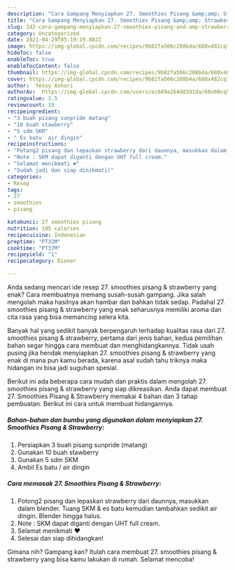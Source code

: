 ```yaml
---
description: "Cara Gampang Menyiapkan 27. Smoothies Pisang &amp;amp; Strawberry Anti Gagal"
title: "Cara Gampang Menyiapkan 27. Smoothies Pisang &amp;amp; Strawberry Anti Gagal"
slug: 142-cara-gampang-menyiapkan-27-smoothies-pisang-and-amp-strawberry-anti-gagal
category: Uncategorized
date: 2021-04-29T05:19:19.882Z
image: https://img-global.cpcdn.com/recipes/9b82fa506c208b4a/680x482cq70/27-smoothies-pisang-strawberry-foto-resep-utama.jpg
hideToc: false
enableToc: true
enableTocContent: false
thumbnail: https://img-global.cpcdn.com/recipes/9b82fa506c208b4a/680x482cq70/27-smoothies-pisang-strawberry-foto-resep-utama.jpg
cover: https://img-global.cpcdn.com/recipes/9b82fa506c208b4a/680x482cq70/27-smoothies-pisang-strawberry-foto-resep-utama.jpg
author:  Yessy Ashari
authorAv:  https://img-global.cpcdn.com/users/ec669a264dd3d1da/60x60cq50/avatar.jpg
ratingvalue: 3.5
reviewcount: 19
recipeingredient:
- "3 buah pisang sunpride matang"
- "10 buah stawberry"
- "5 sdm SKM"
- " Es batu  air dingin"
recipeinstructions:
- "Potong2 pisang dan lepaskan strawberry dari daunnya, masukkan dalam blender. Tuang SKM &amp; es batu kemudian tambahkan sedikit air dingin. Blender hingga halus."
- "Note : SKM dapat diganti dengan UHT full cream."
- "Selamat menikmati ❤"
- "Sudah jadi dan siap dinikmati!"
categories:
- Resep
tags:
- 27
- smoothies
- pisang

katakunci: 27 smoothies pisang 
nutrition: 195 calories
recipecuisine: Indonesian
preptime: "PT32M"
cooktime: "PT37M"
recipeyield: "1"
recipecategory: Dinner

---
```



Anda sedang mencari ide resep 27. smoothies pisang &amp; strawberry yang enak? Cara membuatnya memang susah-susah gampang. Jika salah mengolah maka hasilnya akan hambar dan bahkan tidak sedap. Padahal 27. smoothies pisang &amp; strawberry yang enak seharusnya memiliki aroma dan cita rasa yang bisa memancing selera kita.




Banyak hal yang sedikit banyak berpengaruh terhadap kualitas rasa dari 27. smoothies pisang &amp; strawberry, pertama dari jenis bahan, kedua pemilihan bahan segar hingga cara membuat dan menghidangkannya. Tidak usah pusing jika hendak menyiapkan 27. smoothies pisang &amp; strawberry yang enak di mana pun kamu berada, karena asal sudah tahu triknya maka hidangan ini bisa jadi suguhan spesial.


Berikut ini ada beberapa cara mudah dan praktis dalam mengolah 27. smoothies pisang &amp; strawberry yang siap dikreasikan. Anda dapat membuat 27. Smoothies Pisang &amp; Strawberry memakai 4 bahan dan 3 tahap pembuatan. Berikut ini cara untuk membuat hidangannya.

<!--inarticleads1-->

##### Bahan-bahan dan bumbu yang digunakan dalam menyiapkan 27. Smoothies Pisang &amp; Strawberry:

1. Persiapkan 3 buah pisang sunpride (matang)
1. Gunakan 10 buah stawberry
1. Gunakan 5 sdm SKM
1. Ambil  Es batu / air dingin




<!--inarticleads2-->

##### Cara memasak 27. Smoothies Pisang &amp; Strawberry:

1. Potong2 pisang dan lepaskan strawberry dari daunnya, masukkan dalam blender. Tuang SKM &amp; es batu kemudian tambahkan sedikit air dingin. Blender hingga halus.
1. Note : SKM dapat diganti dengan UHT full cream.
1. Selamat menikmati ❤
1. Selesai dan siap dihidangkan!



Gimana nih? Gampang kan? Itulah cara membuat 27. smoothies pisang &amp; strawberry yang bisa kamu lakukan di rumah. Selamat mencoba!
